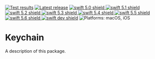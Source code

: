 [comment]: <> (Header Generated by ActionStatus 2.0.6 - 494)

[![Test results][tests shield]][actions] [![Latest release][release shield]][releases] [![swift 5.0 shield] ![swift 5.1 shield] ![swift 5.2 shield] ![swift 5.3 shield] ![swift 5.4 shield] ![swift 5.5 shield] ![swift 5.6 shield] ![swift dev shield]][swift] ![Platforms: macOS, iOS][platforms shield]

[release shield]: https://img.shields.io/github/v/release/elegantchaos/Keychain
[platforms shield]: https://img.shields.io/badge/platforms-macOS_iOS-lightgrey.svg?style=flat "macOS, iOS"
[tests shield]: https://github.com/elegantchaos/Keychain/workflows/Tests/badge.svg
[swift 5.0 shield]: https://img.shields.io/badge/swift-5.0-F05138.svg "Swift 5.0"
[swift 5.1 shield]: https://img.shields.io/badge/swift-5.1-F05138.svg "Swift 5.1"
[swift 5.2 shield]: https://img.shields.io/badge/swift-5.2-F05138.svg "Swift 5.2"
[swift 5.3 shield]: https://img.shields.io/badge/swift-5.3-F05138.svg "Swift 5.3"
[swift 5.4 shield]: https://img.shields.io/badge/swift-5.4-F05138.svg "Swift 5.4"
[swift 5.5 shield]: https://img.shields.io/badge/swift-5.5-F05138.svg "Swift 5.5"
[swift 5.6 shield]: https://img.shields.io/badge/swift-5.6-F05138.svg "Swift 5.6"
[swift dev shield]: https://img.shields.io/badge/swift-dev-F05138.svg "Swift dev"

[swift]: https://swift.org
[releases]: https://github.com/elegantchaos/Keychain/releases
[actions]: https://github.com/elegantchaos/Keychain/actions

[comment]: <> (End of ActionStatus Header)

# Keychain

A description of this package.
